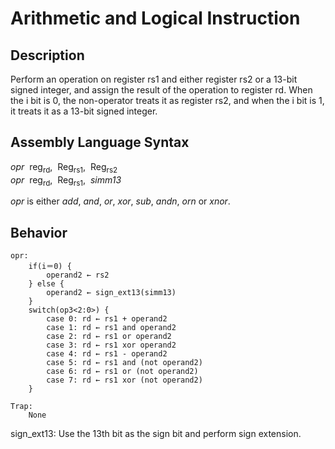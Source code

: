 # Arithmetic and Logical Instruction
## Description
Perform an operation on register rs1 and either register rs2 or a 13-bit signed integer, and assign the result of the operation to register rd. When the i bit is 0, the non-operator treats it as register rs2, and when the i bit is 1, it treats it as a 13-bit signed integer.

## Assembly Language Syntax
_opr_&nbsp;&nbsp;reg<sub>rd</sub>,&nbsp;&nbsp;Reg<sub>rs1</sub>,&nbsp;&nbsp;Reg<sub>rs2</sub>  
_opr_&nbsp;&nbsp;reg<sub>rd</sub>,&nbsp;&nbsp;Reg<sub>rs1</sub>,&nbsp;&nbsp;_simm13_  

_opr_ is either _add_, _and_, _or_, _xor_, _sub_, _andn_, _orn_ or _xnor_.

## Behavior
```
opr: 
    if(i＝0) { 
        operand2 ← rs2
    } else { 
        operand2 ← sign_ext13(simm13)
    } 
    switch(op3<2:0>) { 
        case 0: rd ← rs1 + operand2
        case 1: rd ← rs1 and operand2
        case 2: rd ← rs1 or operand2
        case 3: rd ← rs1 xor operand2
        case 4: rd ← rs1 - operand2
        case 5: rd ← rs1 and (not operand2)
        case 6: rd ← rs1 or (not operand2)
        case 7: rd ← rs1 xor (not operand2)
    } 

Trap:
    None
```

sign_ext13: Use the 13th bit as the sign bit and perform sign extension.
